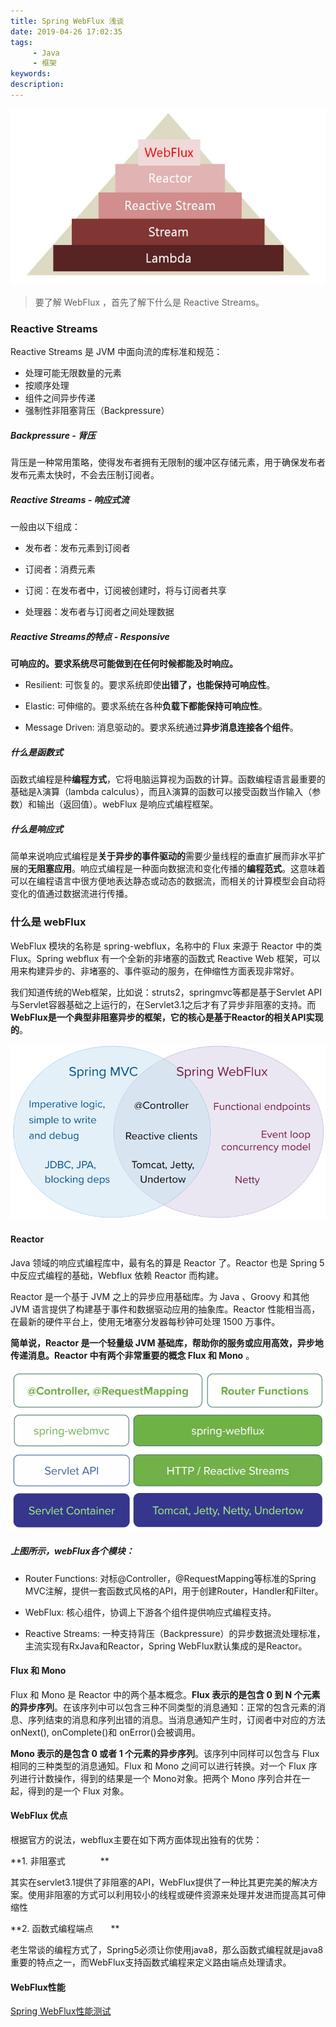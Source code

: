 ```yaml
---
title: Spring WebFlux 浅谈
date: 2019-04-26 17:02:35
tags: 
     - Java 
     - 框架
keywords:
description:
---
```



![1981_0.png](/images/03_spring_flux_begin/1981_0.png)

>要了解 WebFlux ，首先了解下什么是 Reactive Streams。
### Reactive Streams

 Reactive Streams 是 JVM 中面向流的库标准和规范：
* 处理可能无限数量的元素
* 按顺序处理
* 组件之间异步传递
* 强制性非阻塞背压（Backpressure）


##### Backpressure - 背压
背压是一种常用策略，使得发布者拥有无限制的缓冲区存储元素，用于确保发布者发布元素太快时，不会去压制订阅者。


##### Reactive Streams - 响应式流
一般由以下组成：

* 发布者：发布元素到订阅者

* 订阅者：消费元素

* 订阅：在发布者中，订阅被创建时，将与订阅者共享

* 处理器：发布者与订阅者之间处理数据


#####  Reactive Streams的特点 - Responsive
**可响应的。要求系统尽可能做到在任何时候都能及时响应。**

* Resilient: 可恢复的。要求系统即使**出错了，也能保持可响应性**。

* Elastic: 可伸缩的。要求系统在各种**负载下都能保持可响应性**。

* Message Driven: 消息驱动的。要求系统通过**异步消息连接各个组件**。


##### 什么是函数式
函数式编程是种**编程方式**，它将电脑运算视为函数的计算。函数编程语言最重要的基础是λ演算（lambda calculus），而且λ演算的函数可以接受函数当作输入（参数）和输出（返回值）。webFlux 是响应式编程框架。


##### 什么是响应式
简单来说响应式编程是**关于异步的事件驱动的**需要少量线程的垂直扩展而非水平扩展的**无阻塞应用**。响应式编程是一种面向数据流和变化传播的**编程范式**。这意味着可以在编程语言中很方便地表达静态或动态的数据流，而相关的计算模型会自动将变化的值通过数据流进行传播。






### 什么是 webFlux


WebFlux 模块的名称是 spring-webflux，名称中的 Flux 来源于 Reactor 中的类 Flux。Spring webflux 有一个全新的非堵塞的函数式 Reactive Web 框架，可以用来构建异步的、非堵塞的、事件驱动的服务，在伸缩性方面表现非常好。

我们知道传统的Web框架，比如说：struts2，springmvc等都是基于Servlet API与Servlet容器基础之上运行的，在Servlet3.1之后才有了异步非阻塞的支持。而**WebFlux是一个典型非阻塞异步的框架，它的核心是基于Reactor的相关API实现的**。

![1983_0.png](/images/03_spring_flux_begin/1983_0.png)


#### Reactor

Java 领域的响应式编程库中，最有名的算是 Reactor 了。Reactor 也是 Spring 5 中反应式编程的基础，Webflux 依赖 Reactor 而构建。

Reactor 是一个基于 JVM 之上的异步应用基础库。为 Java 、Groovy 和其他 JVM 语言提供了构建基于事件和数据驱动应用的抽象库。Reactor 性能相当高，在最新的硬件平台上，使用无堵塞分发器每秒钟可处理 1500 万事件。


**简单说，Reactor 是一个轻量级 JVM 基础库，帮助你的服务或应用高效，异步地传递消息。Reactor 中有两个非常重要的概念 Flux 和 Mono** 。

![1985_0.png](/images/03_spring_flux_begin/1985_0.png)

##### 上图所示，webFlux各个模块：

* Router Functions: 对标@Controller，@RequestMapping等标准的Spring MVC注解，提供一套函数式风格的API，用于创建Router，Handler和Filter。

* WebFlux: 核心组件，协调上下游各个组件提供响应式编程支持。

* Reactive Streams: 一种支持背压（Backpressure）的异步数据流处理标准，主流实现有RxJava和Reactor，Spring WebFlux默认集成的是Reactor。

#### Flux 和 Mono

Flux 和 Mono 是 Reactor 中的两个基本概念。**Flux 表示的是包含 0 到 N 个元素的异步序列**。在该序列中可以包含三种不同类型的消息通知：正常的包含元素的消息、序列结束的消息和序列出错的消息。当消息通知产生时，订阅者中对应的方法 onNext(), onComplete()和 onError()会被调用。



**Mono 表示的是包含 0 或者 1 个元素的异步序列**。该序列中同样可以包含与 Flux 相同的三种类型的消息通知。Flux 和 Mono 之间可以进行转换。对一个 Flux 序列进行计数操作，得到的结果是一个 Mono对象。把两个 Mono 序列合并在一起，得到的是一个 Flux 对象。

#### WebFlux 优点
根据官方的说法，webflux主要在如下两方面体现出独有的优势：　　

**1. 非阻塞式　　　　**

其实在servlet3.1提供了非阻塞的API，WebFlux提供了一种比其更完美的解决方案。使用非阻塞的方式可以利用较小的线程或硬件资源来处理并发进而提高其可伸缩性　　

**2. 函数式编程端点　　**　　

老生常谈的编程方式了，Spring5必须让你使用java8，那么函数式编程就是java8重要的特点之一，而WebFlux支持函数式编程来定义路由端点处理请求。







#### WebFlux性能
[Spring WebFlux性能测试](https://blog.csdn.net/get_set/article/details/79492439)